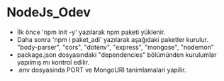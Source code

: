 # NodeJs_Odev
- İlk önce 'npm init -y' yazılarak npm paketi yüklenir.
- Daha sonra 'npm i paket_adi' yazılarak aşağıdaki paketler kurulur.
    "body-parser",
    "cors",
    "dotenv",
    "express",
    "mongose",
    "nodemon"
- package.json dosyasındaki "dependencies" bölümünden kurulumlar yapılmış mı kontrol edilir.
- .env dosyasinda PORT ve MongoURI tanimlamalari yapilir.



